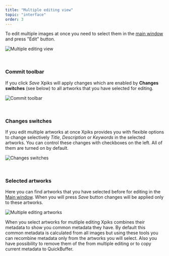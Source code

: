 ```yaml
---
title: "Multiple editing view"
topic: "interface"
order: 3
---
```


To edit multiple images at once you need to select them in the <a href="{{site.url}}/tutorials/interface-mainview/">main window</a> and press "Edit" button.

<p>
  <img alt="Multiple editing view" src="{{site.url}}/images/tutorials/interface/multiple-edit-window.png" class="small-12 large-12" />
</p>

<br />

<h3>Commit toolbar</h3>

If you click _Save_ Xpiks will apply changes which are enabled by **Changes switches** (see below) to all artworks that you have selected for editing.

<p>
  <img alt="Commit toolbar" src="{{site.url}}/images/tutorials/interface/commit-toolbar.png" class="small-12 large-12" />
</p>

<br />

<h3>Changes switches</h3>

If you edit multiple artworks at once Xpiks provides you with flexible options to change selectively _Title_, _Description_ or _Keywords_ in the selected artworks. You can control these changes with checkboxes on the left. All of them are turned on by default.

<p>
  <img alt="Changes switches" src="{{site.url}}/images/tutorials/interface/changes-switches.png" class="small-12 large-12" />
</p>

<br />

<h3>Selected artworks</h3>

Here you can find artworks that you have selected before for editing in the <a href="{{site.url}}/tutorials/interface-mainview/">Main window</a>. When you will press _Save_ button changes will be applied only to these artworks.

<p>
  <img alt="Multiple editing artworks" src="{{site.url}}/images/tutorials/interface/multiple-roster.png" class="small-12 large-12" />
</p>

When you select artworks for mutliple editing Xpiks combines their metadata to show you common metadata they have. By default this common metadata is calculated from all images but using these tools you can recombine metadata only from the artworks you will select. Also you have possibility to remove them of the from multiple editing or to copy current metadata to QuickBuffer.

<br />